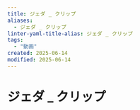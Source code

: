 ```yaml
---
title: ジェダ _ クリップ
aliases:
  - ジェダ _ クリップ
linter-yaml-title-alias: ジェダ _ クリップ
tags:
  - "動画"
created: 2025-06-14
modified: 2025-06-14
---
```


# ジェダ _ クリップ
